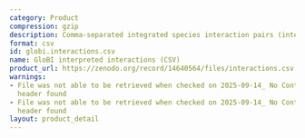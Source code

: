 ```yaml
---
category: Product
compression: gzip
description: Comma-separated integrated species interaction pairs (interpreted names)
format: csv
id: globi.interactions.csv
name: GloBI interpreted interactions (CSV)
product_url: https://zenodo.org/record/14640564/files/interactions.csv.gz
warnings:
- File was not able to be retrieved when checked on 2025-09-14_ No Content-Length
  header found
- File was not able to be retrieved when checked on 2025-09-14_ No Content-Length
  header found
layout: product_detail
---
```

